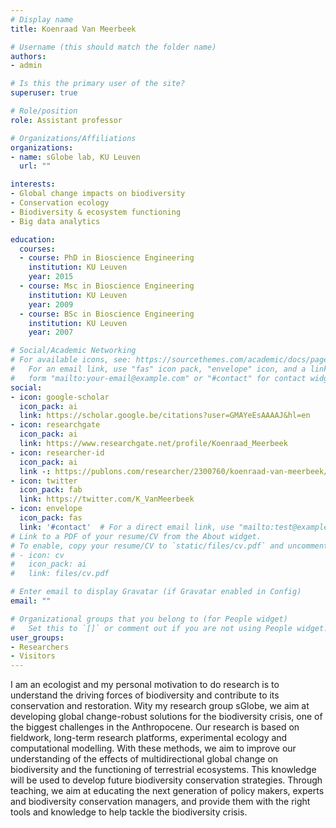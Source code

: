 ```yaml
---
# Display name
title: Koenraad Van Meerbeek

# Username (this should match the folder name)
authors:
- admin

# Is this the primary user of the site?
superuser: true

# Role/position
role: Assistant professor

# Organizations/Affiliations
organizations:
- name: sGlobe lab, KU Leuven
  url: ""

interests:
- Global change impacts on biodiversity
- Conservation ecology
- Biodiversity & ecosystem functioning
- Big data analytics

education:
  courses:
  - course: PhD in Bioscience Engineering
    institution: KU Leuven
    year: 2015
  - course: Msc in Bioscience Engineering
    institution: KU Leuven
    year: 2009
  - course: BSc in Bioscience Engineering
    institution: KU Leuven
    year: 2007

# Social/Academic Networking
# For available icons, see: https://sourcethemes.com/academic/docs/page-builder/#icons
#   For an email link, use "fas" icon pack, "envelope" icon, and a link in the
#   form "mailto:your-email@example.com" or "#contact" for contact widget.
social:
- icon: google-scholar
  icon_pack: ai
  link: https://scholar.google.be/citations?user=GMAYeEsAAAAJ&hl=en
- icon: researchgate
  icon_pack: ai
  link: https://www.researchgate.net/profile/Koenraad_Meerbeek
- icon: researcher-id
  icon_pack: ai
  link -: https://publons.com/researcher/2300760/koenraad-van-meerbeek/
- icon: twitter
  icon_pack: fab
  link: https://twitter.com/K_VanMeerbeek
- icon: envelope
  icon_pack: fas
  link: '#contact'  # For a direct email link, use "mailto:test@example.org".
# Link to a PDF of your resume/CV from the About widget.
# To enable, copy your resume/CV to `static/files/cv.pdf` and uncomment the lines below.
# - icon: cv
#   icon_pack: ai
#   link: files/cv.pdf

# Enter email to display Gravatar (if Gravatar enabled in Config)
email: ""

# Organizational groups that you belong to (for People widget)
#   Set this to `[]` or comment out if you are not using People widget.
user_groups:
- Researchers
- Visitors
---
```


I am an ecologist and my personal motivation to do research is to understand the driving forces of biodiversity and contribute to its conservation and restoration. Wity my research group sGlobe, we aim at developing global change-robust solutions for the biodiversity crisis, one of the biggest challenges in the Anthropocene. Our research is based on fieldwork, long-term research platforms, experimental ecology and computational modelling. With these methods, we aim to improve our understanding of the effects of multidirectional global change on biodiversity and the functioning of terrestrial ecosystems. This knowledge will be used to develop future biodiversity conservation strategies. Through teaching, we aim at educating the next generation of policy makers, experts and biodiversity conservation managers, and provide them with the right tools and knowledge to help tackle the biodiversity crisis.
